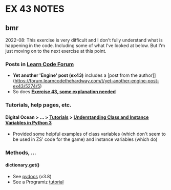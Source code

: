 # EX 43 NOTES

## bmr
2022-08: This exercise is very difficult and I don't fully understand what is happening in the code. Including some of what I've looked at below. But I'm just moving on to the next exercise at this point.

### Posts in [Learn Code Forum](https://forum.learncodethehardway.com/)
- **Yet another 'Engine' post (ex43)** includes a [post from the author]](https://forum.learncodethehardway.com/t/yet-another-engine-post-ex43/5274/5)
- So does **[Exercise 43, some explanation needed](https://forum.learncodethehardway.com/t/exercise-43-some-explanation-needed/3243/8)**


### Tutorials, help pages, etc.
#### Digital Ocean > ... > [Tutorials](https://www.digitalocean.com/community/tutorials) > [Understanding Class and Instance Variables in Python 3](https://www.digitalocean.com/community/tutorials/understanding-class-and-instance-variables-in-python-3)
- Provided some helpful examples of class variables (which don't seem to be used in ZS' code for the game) and instance variables (which do)

### Methods, ...
#### dictionary.get()
- See [pydocs](https://docs.python.org/3.8/library/stdtypes.html?highlight=get#dict.get) (v3.8)
- See a Programiz [tutorial](https://www.programiz.com/python-programming/methods/dictionary/get)

